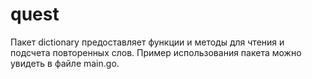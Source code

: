 # quest
 
Пакет dictionary предоставляет функции и методы для чтения и подсчета повторенных слов.
Пример использования пакета можно увидеть в файле main.go.

